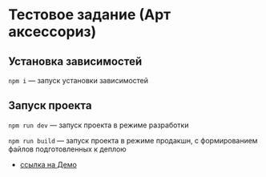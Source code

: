 # Тестовое задание (Арт аксессориз)

## Установка зависимостей

`npm i` — запуск установки зависимостей

## Запуск проекта

`npm run dev` — запуск проекта в режиме разработки

`npm run build` — запуск проекта в режиме продакшн, с формированием файлов подготовленных к деплою

- [ссылка на Демо](https://art.karaudio.ru/)
